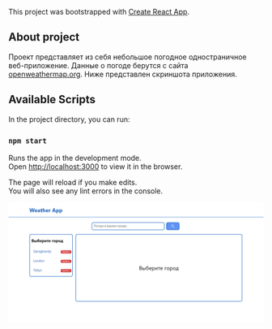 This project was bootstrapped with [Create React App](https://github.com/facebook/create-react-app).

## About project

Проект представляет из себя небольшое погодное одностраничное веб-приложение.
Данные о погоде берутся с сайта [ openweathermap.org](https://openweathermap.org/).
Ниже представлен скриншота приложения.

## Available Scripts

In the project directory, you can run:

### `npm start`

Runs the app in the development mode.<br />
Open [http://localhost:3000](http://localhost:3000) to view it in the browser.

The page will reload if you make edits.<br />
You will also see any lint errors in the console.

![Скриншот приложения](https://github.com/AknietKh/React-Weather-App/raw/master/public/weather-app.png)